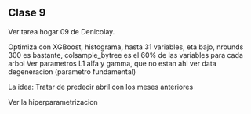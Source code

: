 ## Clase 9

Ver tarea hogar 09 de Denicolay. 

Optimiza con XGBoost, histograma, hasta 31 variables, eta bajo, nrounds 300 es bastante, colsample_bytree es el 60% de las variables para cada arbol
Ver parametros L1 alfa y gamma, que no estan ahi
ver data degeneracion (parametro fundamental)

La idea: Tratar de predecir abril con los meses anteriores

Ver la hiperparametrizacion